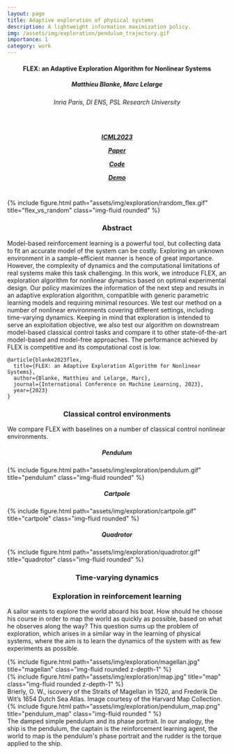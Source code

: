 ```yaml
---
layout: page
title: Adaptive exploration of physical systems
description: A lightweight information maximization policy.
img: /assets/img/exploration/pendulum_trajectory.gif
importance: 1
category: work
---
```

<!-- <div style="text-align: center"> -->

<!-- #### Online greedy identification of linear dynamical systems, in [CDC2022](https://cdc2022.ieeecss.org/) | [[Paper]](https://arxiv.org/abs/2204.06375) | [[Code]](https://github.com/MB-29/greedy-identification) 

#### FLEX: an Adaptive Exploration Algorithm for Nonlinear Systems, in [ICML2023](https://icml.cc/Conferences/2023) | [[Paper]](https://arxiv.org/abs/2304.13426) | [[Code]](https://github.com/MB-29/exploration) 

#### [Matthieu Blanke](https://mb-29.github.io/), [Marc Lelarge](https://www.di.ens.fr/~lelarge/) -->
<!-- </div> -->

<!-- 

  <h4 style="text-align: center">
  Online greedy identification of linear dynamical systems 
  </h4>
  <h5 style="text-align: center">
  Matthieu Blanke, Marc Lelarge
  </h5>
  <h6 style="text-align: center">
  Inria Paris, DI ENS, PSL Research University
  </h6>
  <h5 style="text-align: center">
  in  
  CDC2022
  |
  <a href="https://arxiv.org/abs/2204.06375"> [Paper]</a> |
  <a href="https://github.com/MB-29/greedy-identification"> [Code]</a> 
  </h5>
  <h5 style="text-align: center">
  in
  ICML2023
   |
  <a href="https://arxiv.org/abs/2304.13426"> [Paper]</a> |
  <a href="https://github.com/MB-29/exploration"> [Code]</a> |
  <a href="https://www.youtube.com/watch?v=hGpkdz8-8vU"> [Demo]</a>   
  </h5>
  ---
  
-->

  <h4 style="text-align: center">
  FLEX: an Adaptive Exploration Algorithm for Nonlinear Systems
  </h4>
  <h5 style="text-align: center">
  Matthieu Blanke, Marc Lelarge
  </h5>
  <h6 style="text-align: center">
  Inria Paris, DI ENS, PSL Research University
  </h6>   
  <h5 style="text-align: center">
    
  <br>
  
  <!-- conference -->
  <a href="https://icml.cc/virtual/2023/poster/25133"
   class="external-link dark-button">
  <span class="icon">
  <i class="fas fa-chalkboard-teacher"></i>
  </span>
  <span>ICML2023</span>
  </a>
  <!-- paper -->
  <a href="https://arxiv.org/abs/2304.13426"
   class="external-link dark-button">
  <span class="icon">
  <i class="ai ai-arxiv"></i>
  </span>
  <span> Paper </span>
  </a>
  <!-- code -->
  <a href="https://github.com/MB-29/exploration"
   class="external-link dark-button">
  <span class="icon">
  <i class="fab fa-github"></i>
  </span>
  <span> Code </span>
  </a>
  <!-- demo -->
  <a href="https://www.youtube.com/watch?v=hGpkdz8-8vU"
   class="external-link dark-button is-normal is-rounded is-dark">
  <span class="icon">
  <i class="fab fa-youtube"></i>
  </span>
  <span> Demo </span>
  </a>
  </h5>

  <br>

<!-- --- -->

  <!-- <h5 style="text-align: center">
  <a href="https://mb-29.github.io/"> Matthieu Blanke</a> |
  <a href="https://www.di.ens.fr/~lelarge/"> Marc Lelarge</a> 
  </h5> -->

<div class="row">
    <div class="col-sm mt-3 mt-md-0">
        {% include figure.html path="assets/img/exploration/random_flex.gif" title="flex_vs_random" class="img-fluid rounded" %}
    </div>
</div>

<h3 style="text-align: center">
Abstract
</h3>

Model-based reinforcement learning is a powerful tool, but collecting data to fit an accurate model of the system can be costly. Exploring an unknown environment in a sample-efficient manner is hence of great importance. However, the complexity of dynamics and the computational limitations of real systems make this task challenging. In this work, we introduce FLEX, an exploration algorithm for nonlinear dynamics based on optimal experimental design. Our policy maximizes the information of the next step and results in an adaptive exploration algorithm, compatible with generic parametric learning models and requiring minimal resources. We test our method on a number of nonlinear environments covering different settings, including time-varying dynamics. Keeping in mind that exploration is intended to serve an exploitation objective, we also test our algorithm on downstream model-based classical control tasks and compare it to other state-of-the-art model-based and model-free approaches. The performance achieved by FLEX is competitive and its computational cost is low. 


  <div class="container is-max-desktop content">
    <pre><code>@article{blanke2023flex,
  title={FLEX: an Adaptive Exploration Algorithm for Nonlinear Systems},
  author={Blanke, Matthieu and Lelarge, Marc},
  journal={International Conference on Machine Learning, 2023},
  year={2023}
}
</code></pre>
  </div>


<h3 style="text-align: center">
Classical control environments
</h3>

We compare FLEX with baselines on a number of classical control nonlinear environments.

<h5 style="text-align: center">
Pendulum
</h5>

<div class="row">
    <div class="col-sm mt-3 mt-md-0">
        {% include figure.html path="assets/img/exploration/pendulum.gif" title="pendulum" class="img-fluid rounded" %}
    </div>
</div>

<h5 style="text-align: center">
Cartpole
</h5>

<div class="row">
    <div class="col-sm mt-3 mt-md-0">
        {% include figure.html path="assets/img/exploration/cartpole.gif" title="cartpole" class="img-fluid rounded" %}
    </div>
</div>

<h5 style="text-align: center">
Quadrotor
</h5>

<div class="row">
    <div class="col-sm mt-3 mt-md-0">
        {% include figure.html path="assets/img/exploration/quadrotor.gif" title="quadrotor" class="img-fluid rounded" %}
    </div>
</div>

<h3 style="text-align: center">
Time-varying dynamics
</h3>

<h3 style="text-align: center">
Exploration in reinforcement learning
</h3>

A sailor wants to explore the world aboard his boat. How should he choose his course in order to map the world as quickly as possible, based on what he observes along the way? This question sums up the problem of exploration, which arises in a similar way in the learning of physical systems, where the aim is to learn the dynamics of the system with as few experiments as possible.

<div class="row">
    <div class="col-sm mt-3 mt-md-0">
        {% include figure.html path="assets/img/exploration/magellan.jpg" title="magellan" class="img-fluid rounded z-depth-1" %}
    </div>
    <div class="col-sm mt-3 mt-md-0">
        {% include figure.html path="assets/img/exploration/map.jpg" title="map" class="img-fluid rounded z-depth-1" %}
    </div>
</div>
<div class="caption">
    Brierly, O. W., iscovery of the Straits of Magellan in 1520, and Frederik De Wit’s 1654 Dutch Sea Atlas. Image courtesy of the Harvard Map Collection.
</div>
<div class="row">
    <div class="col-sm mt-3 mt-md-0">
        {% include figure.html path="assets/img/exploration/pendulum_map.png" title="pendulum_map" class="img-fluid rounded " %}
    </div>
</div>
<div class="caption">
    The damped simple pendulum and its phase portrait. In our analogy, the ship is the pendulum, the captain is the reinforcement learning agent, the world to map is the pendulum's phase portrait and the rudder is the torque applied to the ship.
</div>

